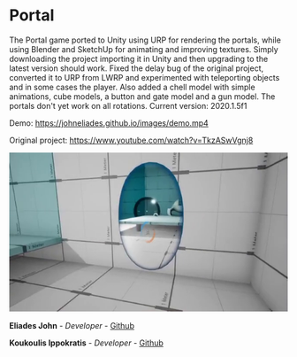 # Portal

The Portal game ported to Unity using URP for rendering the portals, while using Blender and SketchUp for animating and improving textures. Simply downloading the project
importing it in Unity and then upgrading to the latest version should work. Fixed the delay bug of the original project, converted it to URP from LWRP and experimented with teleporting objects and in some cases the player. Also added a chell model with simple animations, cube models, a button and gate model and a gun model. The portals don't yet work on all rotations. Current version: 2020.1.5f1

Demo: https://johneliades.github.io/images/demo.mp4

Original project: https://www.youtube.com/watch?v=TkzASwVgnj8

![Image of website](https://github.com/johneliades/portal/blob/master/preview.png)

**Eliades John** - *Developer* - [Github](https://github.com/johneliades)

**Koukoulis Ippokratis** - *Developer* - [Github](https://github.com/koukipp)
